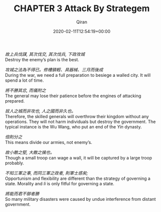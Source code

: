 ﻿---
title: CHAPTER 3 Attack By Strategem
author: Qiran
type: post
date: 2020-02-11T12:54:19+00:00
aliases: ["/chapter-3-attack-by-strategem/"]
categories:
  - "Sun Tzu's The Art of War"

---
_故上兵伐謀, 其次伐交, 其次伐兵, 下政攻城_  
Destroy the enemy&#8217;s plan is the best.

_攻城之法為不得已。修槽鎮輕、具器械、三月而後成_  
During the war, we need a full preparation to besiege a walled city. It will spend a lot of time.

_將不勝其忿, 而儀附之_  
The general may lose their patience before the engines of attacking prepared.

_拔人之城而非攻也, 人之國而非久也。_  
Therefore, the skilled generals will overthrow their kingdom without any operations. They will not harm individuals but destroy the government. The typical instance is the Wu Wang, who put an end of the&nbsp;_Yin_&nbsp;dynasty.

_倍則分之_  
This means divide our armies, not enemy&#8217;s.

_故小敵之堅, 大敵之擒也。_  
Though a small troop can wage a wall, it will be captured by a large troop probably.

_不知三軍之事, 而同三軍之政者, 則軍士惑矣;_  
Opportunism and flexibility are different than the strategy of governing a state. Morality and&nbsp;_li_&nbsp;is only fitful for governing a state.

_將能而君不御者勝_  
So many military disasters were caused by undue interference from distant government.
